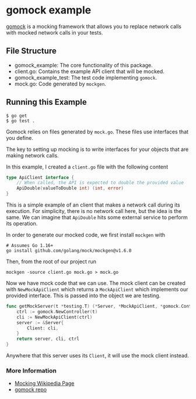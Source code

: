 # gomock example
[gomock](https://github.com/golang/mock) is a mocking framework that allows you to replace network calls with mocked network calls in your tests.

## File Structure
- gomock_example: The core functionality of this package.
- client.go: Contains the example API client that will be mocked. 
- gomock_example_test: The test code implementing `gomock`.
- mock.go: Code generated by `mockgen`.


## Running this Example
```
$ go get
$ go test .
```
Gomock relies on files generated by `mock.go`. These files use interfaces that you define.

The key to setting up mocking is to write interfaces for your objects that are making network calls.

In this example, I created a `client.go` file with the following content
```go
type ApiClient interface {
	// When called, the API is expected to double the provided value
	ApiDouble(valueToDouble int) (int, error)
}
```

This is a simple example of an client that makes a network call during its execution. For simplicity, there is no network call here, but the idea is the same. We can imagine that `ApiDouble` hits some external service to perform its operation. 

In order to generate our mocked code, we first install `mockgen` with
```
# Assumes Go 1.16+
go install github.com/golang/mock/mockgen@v1.6.0
```
Then, from the root of our project run
```
mockgen -source client.go mock.go > mock.go
```
Now we have mock code that we can use. The mock client can be created with `NewMockApiClient` which returns a `MockApiClient` which implements our provided interface. This is passed into the object we are testing. 

```go
func getMockServer(t *testing.T) (*Server, *MockApiClient, *gomock.Controller) {
	ctrl := gomock.NewController(t)
	cli := NewMockApiClient(ctrl)
	server := &Server{
		Client: cli,
	}
	return server, cli, ctrl
}
```

Anywhere that this server uses its `Client`, it will use the mock client instead. 

### More Information
- [Mocking Wikipedia Page](https://en.wikipedia.org/wiki/Mock_object)
- [gomock repo](https://github.com/golang/mock)